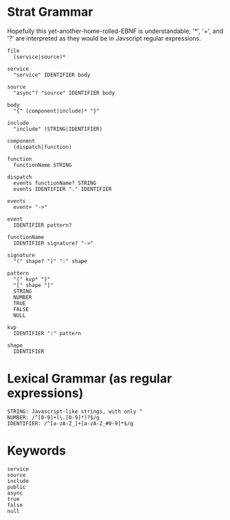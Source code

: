 # Strat Grammar

Hopefully this yet-another-home-rolled-EBNF is understandable; '\*', '+', and '?' are interpreted as they would be in Javscript regular expressions.

```
file
  (service|source)*

service
  "service" IDENTIFIER body

source
  "async"? "source" IDENTIFIER body

body
  "{" (component|include)* "}"

include
  "include" (STRING|IDENTIFIER)

component
  (dispatch|function)

function
  functionName STRING

dispatch
  events functionName? STRING
  events IDENTIFIER "." IDENTIFIER

events
  event+ "->"

event
  IDENTIFIER pattern?

functionName
  IDENTIFIER signature? "->"

signature
  "(" shape? ")" ":" shape

pattern
  "{" kvp* "}"
  "[" shape "]"
  STRING
  NUMBER
  TRUE
  FALSE
  NULL

kvp
  IDENTIFIER ":" pattern

shape
  IDENTIFIER
```

# Lexical Grammar (as regular expressions)

```
STRING: Javascript-like strings, with only "
NUMBER: /^[0-9]+(\.[0-9]*)?$/g
IDENTIFIER: /^[a-zA-Z_]+[a-zA-Z_#0-9]*$/g
```

# Keywords

```
service
source
include
public
async
true
false
null
```
